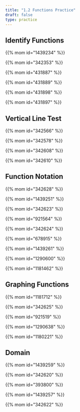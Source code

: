 ```yaml
---
title: "1.2 Functions Practice"
draft: false
type: practice
---
```


## Identify Functions
{{% mom id="1439234" %}}

{{% mom id="342353" %}}

{{% mom id="431887" %}}

{{% mom id="431889" %}}

{{% mom id="431898" %}}

{{% mom id="431897" %}}

## Vertical Line Test
{{% mom id="342566" %}}

{{% mom id="342578" %}}

{{% mom id="342608" %}}

{{% mom id="342610" %}}

## Function Notation
{{% mom id="342628" %}}

{{% mom id="1439251" %}}

{{% mom id="342623" %}}

{{% mom id="921564" %}}

{{% mom id="342624" %}}

{{% mom id="678915" %}}

{{% mom id="1439261" %}}

{{% mom id="1290600" %}}

{{% mom id="1181462" %}}

## Graphing Functions
{{% mom id="1181712" %}}

{{% mom id="342625" %}}

{{% mom id="921519" %}}

{{% mom id="1290638" %}}

{{% mom id="1180221" %}}

## Domain
{{% mom id="1439259" %}}

{{% mom id="342620" %}}

{{% mom id="393800" %}}

{{% mom id="1439257" %}}

{{% mom id="342622" %}}